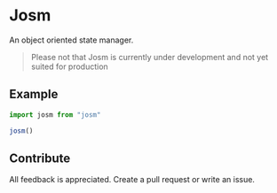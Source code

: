 # Josm

An object oriented state manager.

> Please not that Josm is currently under development and not yet suited for production

## Example



```js
import josm from "josm"

josm()
```



## Contribute

All feedback is appreciated. Create a pull request or write an issue.
